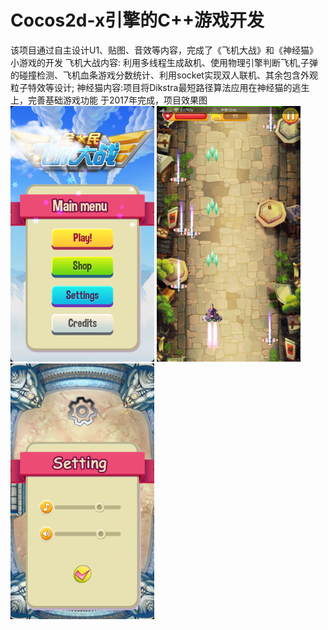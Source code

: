 # Cocos2d-x引擎的C++游戏开发
<div>
该项目通过自主设计U1、贴图、音效等内容，完成了《飞机大战》和《神经猫》小游戏的开发
飞机大战内容: 利用多线程生成敌机、使用物理引擎判断飞机,子弹的碰撞检测、飞机血条游戏分数统计、利用socket实现双人联机、其余包含外观粒子特效等设计; 
神经猫内容:项目将Dikstra最短路径算法应用在神经猫的逃生上，完善基础游戏功能
于2017年完成，项目效果图
</div>
<div>
<img src="https://github.com/IamaC11/Cocos2d-x-C-/blob/main/show/Screenshot_2017-08-24-00-44-37-419_com.plane.png" width="230px">
<img src="https://github.com/IamaC11/Cocos2d-x-C-/blob/main/show/Screenshot_2017-08-24-00-45-07-310_com.plane.png" width="230px">
<img src="https://github.com/IamaC11/Cocos2d-x-C-/blob/main/show/Screenshot_2017-08-24-11-52-28-968_com.plane.png" width="230px">
</div>
